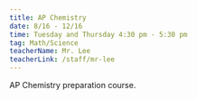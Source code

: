 ```yaml
---
title: AP Chemistry
date: 8/16 - 12/16
time: Tuesday and Thursday 4:30 pm - 5:30 pm
tag: Math/Science
teacherName: Mr. Lee
teacherLink: /staff/mr-lee
---
```

AP Chemistry preparation course.